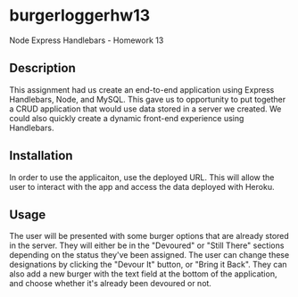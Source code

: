 # burgerloggerhw13
Node Express Handlebars - Homework 13

## Description 

This assignment had us create an end-to-end application using Express Handlebars, Node, and MySQL. This gave us to opportunity to put together a CRUD application that would use data stored in a server we created. We could also quickly create a dynamic front-end experience using Handlebars. 

## Installation

In order to use the applicaiton, use the deployed URL. This will allow the user to interact with the app and access the data deployed with Heroku. 

## Usage

The user will be presented with some burger options that are already stored in the server. They will either be in the "Devoured" or "Still There" sections depending on the status they've been assigned. The user can change these designations by clicking the "Devour It" button, or "Bring it Back". They can also add a new burger with the text field at the bottom of the application, and choose whether it's already been devoured or not.